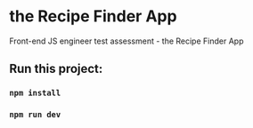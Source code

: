 # the Recipe Finder App

Front-end JS engineer test assessment - the Recipe Finder App

## Run this project:

### `npm install`

### `npm run dev`
